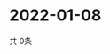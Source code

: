 # 2022-01-08
  共 0条

  <!-- BEGIN -->
  <!-- 最后更新时间Sat Jan 08 2022 01:55:07 GMT+0000 (Coordinated Universal Time) -->
  
  <!-- END -->
  
  